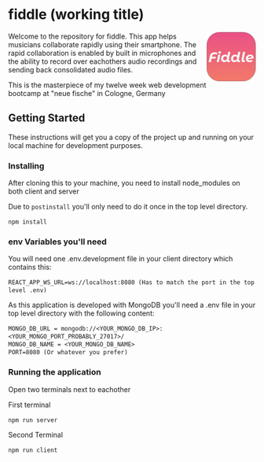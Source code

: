 # fiddle (working title)

<img src="./.github/logo192.png" alt="fiddle logo" align="right" width="100" />

Welcome to the repository for fiddle.
This app helps musicians collaborate rapidly using their smartphone.
The rapid collaboration is enabled by built in microphones and the ability to record over eachothers audio recordings and sending back consolidated audio files.

This is the masterpiece of my twelve week web development bootcamp at "neue fische" in Cologne, Germany

## Getting Started

These instructions will get you a copy of the project up and running on your local machine for development purposes.

### Installing

After cloning this to your machine, you need to install node_modules on both client and server

Due to `postinstall` you'll only need to do it once in the top level directory.

```
npm install
```


### env Variables you'll need

You will need one .env.development file in your client directory which contains this:

```
REACT_APP_WS_URL=ws://localhost:8080 (Has to match the port in the top level .env)
```

As this application is developed with MongoDB you'll need a .env file in your top level directory with the following content:

```
MONGO_DB_URL = mongodb://<YOUR_MONGO_DB_IP>:<YOUR_MONGO_PORT_PROBABLY_27017>/
MONGO_DB_NAME = <YOUR_MONGO_DB_NAME>
PORT=8080 (Or whatever you prefer)
```

### Running the application

Open two terminals next to eachother

First terminal

```
npm run server
```

Second Terminal

```
npm run client
```
